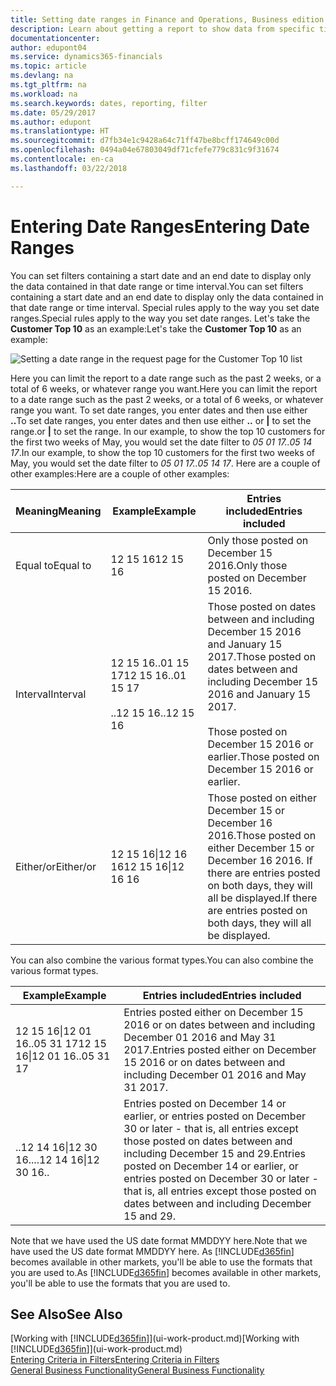 ```yaml
---
title: Setting date ranges in Finance and Operations, Business edition  | Microsoft Docs
description: Learn about getting a report to show data from specific time periods using date ranges in Finance and Operations, Business edition .
documentationcenter: 
author: edupont04
ms.service: dynamics365-financials
ms.topic: article
ms.devlang: na
ms.tgt_pltfrm: na
ms.workload: na
ms.search.keywords: dates, reporting, filter
ms.date: 05/29/2017
ms.author: edupont
ms.translationtype: HT
ms.sourcegitcommit: d7fb34e1c9428a64c71ff47be8bcff174649c00d
ms.openlocfilehash: 0494a04e67803049df71cfefe779c831c9f31674
ms.contentlocale: en-ca
ms.lasthandoff: 03/22/2018

---
```

# <a name="entering-date-ranges"></a><span data-ttu-id="1ad03-103">Entering Date Ranges</span><span class="sxs-lookup"><span data-stu-id="1ad03-103">Entering Date Ranges</span></span> 
<span data-ttu-id="1ad03-104">You can set filters containing a start date and an end date to display only the data contained in that date range or time interval.</span><span class="sxs-lookup"><span data-stu-id="1ad03-104">You can set filters containing a start date and an end date to display only the data contained in that date range or time interval.</span></span> <span data-ttu-id="1ad03-105">Special rules apply to the way you set date ranges.</span><span class="sxs-lookup"><span data-stu-id="1ad03-105">Special rules apply to the way you set date ranges.</span></span> <span data-ttu-id="1ad03-106">Let's take the **Customer Top 10** as an example:</span><span class="sxs-lookup"><span data-stu-id="1ad03-106">Let's take the **Customer Top 10** as an example:</span></span>

![Setting a date range in the request page for the Customer Top 10 list](./media/ui-enter-date-ranges/customer-top10-list.png)

<span data-ttu-id="1ad03-108">Here you can limit the report to a date range such as the past 2 weeks, or a total of 6 weeks, or whatever range you want.</span><span class="sxs-lookup"><span data-stu-id="1ad03-108">Here you can limit the report to a date range such as the past 2 weeks, or a total of 6 weeks, or whatever range you want.</span></span> <span data-ttu-id="1ad03-109">To set date ranges, you enter dates and then use either **..**</span><span class="sxs-lookup"><span data-stu-id="1ad03-109">To set date ranges, you enter dates and then use either **..**</span></span> <span data-ttu-id="1ad03-110">or **|** to set the range.</span><span class="sxs-lookup"><span data-stu-id="1ad03-110">or **|** to set the range.</span></span> <span data-ttu-id="1ad03-111">In our example, to show the top 10 customers for the first two weeks of May, you would set the date filter to *05 01 17..05 14 17*.</span><span class="sxs-lookup"><span data-stu-id="1ad03-111">In our example, to show the top 10 customers for the first two weeks of May, you would set the date filter to *05 01 17..05 14 17*.</span></span>
<span data-ttu-id="1ad03-112">Here are a couple of other examples:</span><span class="sxs-lookup"><span data-stu-id="1ad03-112">Here are a couple of other examples:</span></span>

| <span data-ttu-id="1ad03-113">Meaning</span><span class="sxs-lookup"><span data-stu-id="1ad03-113">Meaning</span></span> | <span data-ttu-id="1ad03-114">Example</span><span class="sxs-lookup"><span data-stu-id="1ad03-114">Example</span></span> | <span data-ttu-id="1ad03-115">Entries included</span><span class="sxs-lookup"><span data-stu-id="1ad03-115">Entries included</span></span> |
|---|---|---|
|<span data-ttu-id="1ad03-116">Equal to</span><span class="sxs-lookup"><span data-stu-id="1ad03-116">Equal to</span></span>| <span data-ttu-id="1ad03-117">12 15 16</span><span class="sxs-lookup"><span data-stu-id="1ad03-117">12 15 16</span></span> |<span data-ttu-id="1ad03-118">Only those posted on December 15 2016.</span><span class="sxs-lookup"><span data-stu-id="1ad03-118">Only those posted on December 15 2016.</span></span>|
|<span data-ttu-id="1ad03-119">Interval</span><span class="sxs-lookup"><span data-stu-id="1ad03-119">Interval</span></span>| <span data-ttu-id="1ad03-120">12 15 16..01 15 17</span><span class="sxs-lookup"><span data-stu-id="1ad03-120">12 15 16..01 15 17</span></span><br /><br /><span data-ttu-id="1ad03-121">..12 15 16</span><span class="sxs-lookup"><span data-stu-id="1ad03-121">..12 15 16</span></span>|<span data-ttu-id="1ad03-122">Those posted on dates between and including December 15 2016 and January 15 2017.</span><span class="sxs-lookup"><span data-stu-id="1ad03-122">Those posted on dates between and including December 15 2016 and January 15 2017.</span></span><br /><br /><span data-ttu-id="1ad03-123">Those posted on December 15 2016 or earlier.</span><span class="sxs-lookup"><span data-stu-id="1ad03-123">Those posted on December 15 2016 or earlier.</span></span>|
|<span data-ttu-id="1ad03-124">Either/or</span><span class="sxs-lookup"><span data-stu-id="1ad03-124">Either/or</span></span>|<span data-ttu-id="1ad03-125">12 15 16&#124;12 16 16</span><span class="sxs-lookup"><span data-stu-id="1ad03-125">12 15 16&#124;12 16 16</span></span>|<span data-ttu-id="1ad03-126">Those posted on either December 15 or December 16 2016.</span><span class="sxs-lookup"><span data-stu-id="1ad03-126">Those posted on either December 15 or December 16 2016.</span></span> <span data-ttu-id="1ad03-127">If there are entries posted on both days, they will all be displayed.</span><span class="sxs-lookup"><span data-stu-id="1ad03-127">If there are entries posted on both days, they will all be displayed.</span></span>|

<span data-ttu-id="1ad03-128">You can also combine the various format types.</span><span class="sxs-lookup"><span data-stu-id="1ad03-128">You can also combine the various format types.</span></span>

| <span data-ttu-id="1ad03-129">Example</span><span class="sxs-lookup"><span data-stu-id="1ad03-129">Example</span></span> | <span data-ttu-id="1ad03-130">Entries included</span><span class="sxs-lookup"><span data-stu-id="1ad03-130">Entries included</span></span> |
|---|---|
|<span data-ttu-id="1ad03-131">12 15 16&#124;12 01 16..05 31 17</span><span class="sxs-lookup"><span data-stu-id="1ad03-131">12 15 16&#124;12 01 16..05 31 17</span></span> | <span data-ttu-id="1ad03-132">Entries posted either on December 15 2016 or on dates between and including December 01 2016 and May 31 2017.</span><span class="sxs-lookup"><span data-stu-id="1ad03-132">Entries posted either on December 15 2016 or on dates between and including December 01 2016 and May 31 2017.</span></span> |
|<span data-ttu-id="1ad03-133">..12 14 16&#124;12 30 16..</span><span class="sxs-lookup"><span data-stu-id="1ad03-133">..12 14 16&#124;12 30 16..</span></span> | <span data-ttu-id="1ad03-134">Entries posted on December 14 or earlier, or entries posted on December 30 or later - that is, all entries except those posted on dates between and including December 15 and 29.</span><span class="sxs-lookup"><span data-stu-id="1ad03-134">Entries posted on December 14 or earlier, or entries posted on December 30 or later - that is, all entries except those posted on dates between and including December 15 and 29.</span></span> |

<span data-ttu-id="1ad03-135">Note that we have used the US date format MMDDYY here.</span><span class="sxs-lookup"><span data-stu-id="1ad03-135">Note that we have used the US date format MMDDYY here.</span></span> <span data-ttu-id="1ad03-136">As [!INCLUDE[d365fin](includes/d365fin_md.md)] becomes available in other markets, you'll be able to use the formats that you are used to.</span><span class="sxs-lookup"><span data-stu-id="1ad03-136">As [!INCLUDE[d365fin](includes/d365fin_md.md)] becomes available in other markets, you'll be able to use the formats that you are used to.</span></span>

## <a name="see-also"></a><span data-ttu-id="1ad03-137">See Also</span><span class="sxs-lookup"><span data-stu-id="1ad03-137">See Also</span></span>
<span data-ttu-id="1ad03-138">[Working with [!INCLUDE[d365fin](includes/d365fin_long_md.md)]](ui-work-product.md)</span><span class="sxs-lookup"><span data-stu-id="1ad03-138">[Working with [!INCLUDE[d365fin](includes/d365fin_long_md.md)]](ui-work-product.md)</span></span>  
[<span data-ttu-id="1ad03-139">Entering Criteria in Filters</span><span class="sxs-lookup"><span data-stu-id="1ad03-139">Entering Criteria in Filters </span></span>](ui-enter-criteria-filters.md)  
[<span data-ttu-id="1ad03-140">General Business Functionality</span><span class="sxs-lookup"><span data-stu-id="1ad03-140">General Business Functionality</span></span>](ui-across-business-areas.md)

